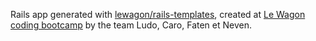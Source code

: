 Rails app generated with [lewagon/rails-templates](https://github.com/lewagon/rails-templates), created at [Le Wagon coding bootcamp](https://www.lewagon.com) by the team Ludo, Caro, Faten et Neven.
